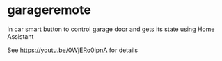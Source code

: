 # garageremote
In car smart button to control garage door and gets its state using Home Assistant

See https://youtu.be/0WjERo0ipnA for details
